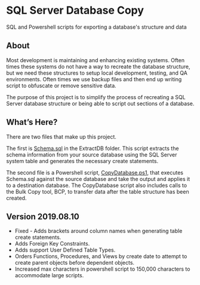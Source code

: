 # SQL Server Database Copy
SQL and Powershell scripts for exporting a database's structure and data 

## About
Most development is maintaining and enhancing existing systems.  Often times these systems do not have a way to recreate the database structure, but we need these structures to setup local development, testing, and QA environments.   Often times we use backup files and then end up writing script to obfuscate or remove sensitive data.

The purpose of this project is to simplify the process of recreating a SQL Server database structure or being able to script out sections of a database.

## What’s Here?
There are two files that make up this project.  

The first is [Schema.sql](https://github.com/Fortee2/SQL-Serer-Database-Copy/tree/master/ExtractDB/Schema.sql) in the ExtractDB folder.  This script extracts the schema information from your source database using the SQL Server system table and generates the necessary create statements.  

The second file is a Powershell script, [CopyDatabase.ps1](https://github.com/Fortee2/SQL-Serer-Database-Copy/tree/master/Powershell/CopyDatabase.ps1), that executes Schema.sql against the source database and take the output and applies it to a destination database.   The CopyDatabase script also includes calls to the Bulk Copy tool, BCP, to transfer data after the table structure has been created.

## Version 2019.08.10
* Fixed - Adds brackets around column names when generating table create statements.
* Adds Foreign Key Constraints.
* Adds support User Defined Table Types.
* Orders Functions, Procedures, and Views by create date to attempt to create parent objects before dependent objects.
* Increased max characters in powershell script to 150,000 characters to accommodate large scripts.
